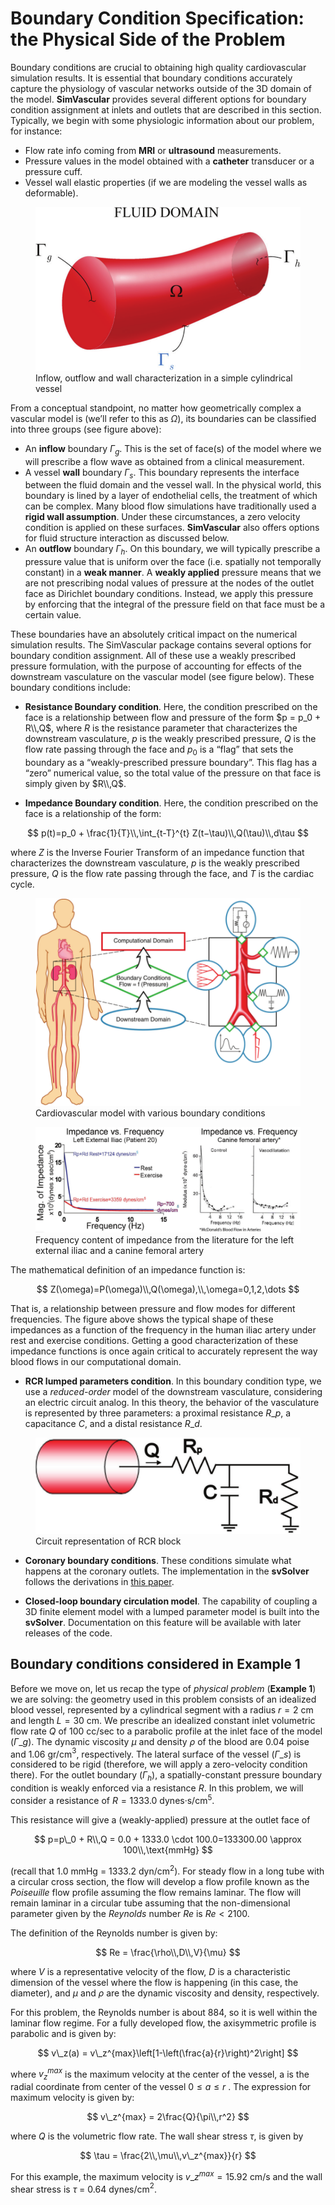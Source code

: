 # Boundary Condition Specification: the Physical Side of the Problem

Boundary conditions are crucial to obtaining high quality cardiovascular simulation results. It is essential that boundary conditions accurately capture the physiology of vascular networks outside of the 3D domain of the model. **SimVascular** provides several different options for boundary condition assignment at inlets and outlets that are described in this section. Typically, we begin with some physiologic information about our problem, for instance:

- Flow rate info coming from **MRI** or **ultrasound** measurements.
- Pressure values in the model obtained with a **catheter** transducer or a pressure cuff.
- Vessel wall elastic properties (if we are modeling the vessel walls as deformable).

<figure>
  <img class="svImg svImgMd" src="/documentation/flowsolver/imgs/Fig_15.png">
  <figcaption class="svCaption" >Inflow, outflow and wall characterization in a simple cylindrical vessel</figcaption>
</figure>

From a conceptual standpoint, no matter how geometrically complex a vascular model is (we’ll refer to this as $\Omega$), its boundaries can be classified into three groups (see figure above):

- An **inflow** boundary $\Gamma_g$. This is the set of face(s) of the model where we will prescribe a flow wave as obtained from a clinical measurement.
- A vessel **wall** boundary $\Gamma_s$. This boundary represents the interface between the fluid domain and the vessel wall. In the physical world, this boundary is lined by a layer of endothelial cells, the treatment of which can be complex. Many blood flow simulations have traditionally used a **rigid wall assumption**. Under these circumstances, a zero velocity condition is applied on these surfaces. **SimVascular** also offers options for fluid structure interaction as discussed below.
- An **outflow** boundary $\Gamma_h$. On this boundary, we will typically prescribe a pressure value that is uniform over the face (i.e. spatially not temporally constant) in a **weak manner**. A **weakly applied** pressure means that we are not prescribing nodal values of pressure at the nodes of the outlet face as Dirichlet boundary conditions. Instead, we apply this pressure by enforcing that the integral of the pressure field on that face must be a certain value.

These boundaries have an absolutely critical impact on the numerical simulation results. The SimVascular package contains several options for boundary condition assignment. All of these use a weakly prescribed pressure formulation, with the purpose of accounting for effects of the downstream vasculature on the vascular model (see figure below). These boundary conditions include:

- **Resistance Boundary condition**. Here, the condition prescribed on the face is a relationship between flow and pressure of the form
  $p = p_0 + R\\,Q$, where $R$ is the resistance parameter that characterizes the downstream vasculature, $p$ is the weakly prescribed pressure, $Q$ is the flow rate passing through the face and $p_0$ is a “flag” that sets the boundary as a “weakly-prescribed pressure boundary”. This flag has a “zero” numerical value, so the total value of the pressure on that face is simply given by $R\\,Q$.

- **Impedance Boundary condition**. Here, the condition prescribed on the face is a relationship of the form:

$$
p(t)=p_0 + \frac{1}{T}\\,\int_{t-T}^{t} Z(t−\tau)\\,Q(\tau)\\,d\tau
$$

where $Z$ is the Inverse Fourier Transform of an impedance function that characterizes the downstream vasculature, $p$ is the weakly prescribed pressure, $Q$ is the flow rate passing through the face, and $T$ is the cardiac cycle.

<figure>
  <img class="svImg svImgLg" src="/documentation/flowsolver/imgs/Fig_16.png">
  <figcaption class="svCaption" >Cardiovascular model with various boundary conditions</figcaption>
</figure>

<figure>
  <img class="svImg svImgLg" src="/documentation/flowsolver/imgs/Fig_17.png">
  <figcaption class="svCaption" >Frequency content of impedance from the literature for the left external iliac and a canine femoral artery</figcaption>
</figure>

The mathematical definition of an impedance function is:

$$
Z(\omega)=P(\omega)\\,Q(\omega),\\,\omega=0,1,2,\dots
$$

That is, a relationship between pressure and flow modes for different frequencies. The figure above shows the typical shape of these impedances as a function of the frequency in the human iliac artery under rest and exercise conditions. Getting a good characterization of these impedance functions is once again critical to accurately represent the way blood flows in our computational domain.

- **RCR lumped parameters condition**. In this boundary condition type, we use a _reduced-order_ model of the downstream vasculature, considering an electric circuit analog. In this theory, the behavior of the vasculature is represented by three parameters: a proximal resistance $R\_p$, a capacitance $C$, and a distal resistance $R\_d$.

<figure>
  <img class="svImg svImgMd" src="/documentation/flowsolver/imgs/Fig_18.png">
  <figcaption class="svCaption" >Circuit representation of RCR block</figcaption>
</figure>

- **Coronary boundary conditions**. These conditions simulate what happens at the coronary outlets. The implementation in the **svSolver** follows the derivations in [this paper](docsRefs.html#refSec2).

- **Closed-loop boundary circulation model**. The capability of coupling a 3D finite element model with a lumped parameter model is built into the **svSolver**. Documentation on this feature will be available with later releases of the code.

## Boundary conditions considered in Example 1

Before we move on, let us recap the type of _physical problem_ (**Example 1**) we are solving: the geometry used in this problem consists of an idealized blood vessel, represented by a cylindrical segment with a radius $r=2$ cm and length $L=30$ cm. We prescribe an idealized constant inlet volumetric flow rate $Q$ of $100$ cc/sec to a parabolic profile at the inlet face of the model ($\Gamma\_g$). The dynamic viscosity $\mu$ and density $\rho$ of the blood are 0.04 poise and 1.06 gr/cm$^3$, respectively. The lateral surface of the vessel ($\Gamma\_{s}$) is considered to be rigid (therefore, we will apply a zero-velocity condition there). For the outlet boundary ($\Gamma_h$), a spatially-constant pressure boundary condition is weakly enforced via a resistance $R$.
In this problem, we will consider a resistance of $R = 1333.0$ dynes·s/cm$^5$.

This resistance will give a (weakly-applied) pressure at the outlet face of

$$
p=p\_0 + R\\,Q = 0.0 + 1333.0 \cdot 100.0=133300.00 \approx 100\\,\text{mmHg}
$$

(recall that $1.0$ mmHg = $1333.2$ dyn/cm$^2$). For steady flow in a long tube with a circular cross section, the flow will develop a flow profile known as the _Poiseuille_ flow profile assuming the flow remains laminar. The flow will remain laminar in a circular tube assuming that the non-dimensional parameter given by the _Reynolds_ number $Re$ is $Re < 2100$.

The definition of the Reynolds number is given by:

$$
Re = \frac{\rho\\,D\\,V}{\mu}
$$

where $V$ is a representative velocity of the flow, $D$ is a characteristic dimension of the vessel where the flow is happening (in this case, the diameter), and $\mu$ and $\rho$ are the dynamic viscosity and density, respectively.

For this problem, the Reynolds number is about $884$, so it is well within the laminar flow regime. For a fully developed flow, the axisymmetric profile is parabolic and is given by:

$$
v\_z(a) = v\_z^{max}\left[1-\left(\frac{a}{r}\right)^2\right]
$$

where $v_z^{max}$ is the maximum velocity at the center of the vessel, a is the radial coordinate from center of the vessel $0\le a \le r$ . The expression for maximum velocity is given by:

$$
v\_z^{max} = 2\frac{Q}{\pi\\,r^2}
$$

where $Q$ is the volumetric flow rate. The wall shear stress $\tau$, is given by

$$
\tau = \frac{2\\,\mu\\,v\_z^{max}}{r}
$$

For this example, the maximum velocity is $v\_z^{max} = 15.92$ cm/s and the wall shear stress is $\tau$ = $0.64$ dynes/cm$^2$.
